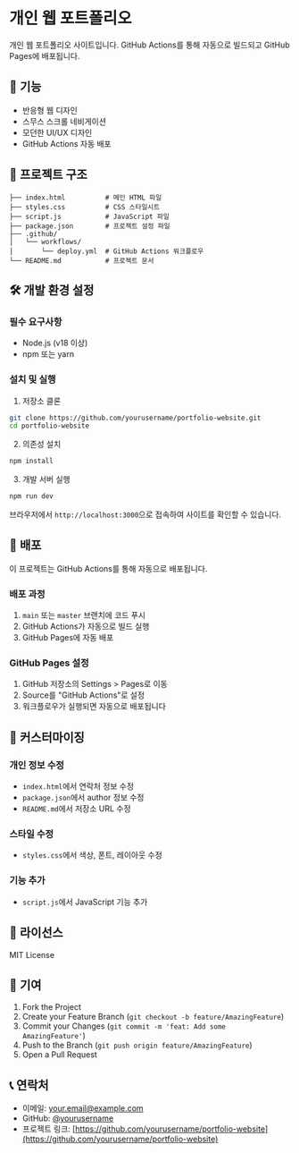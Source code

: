 # 개인 웹 포트폴리오

개인 웹 포트폴리오 사이트입니다. GitHub Actions를 통해 자동으로 빌드되고 GitHub Pages에 배포됩니다.

## 🚀 기능

- 반응형 웹 디자인
- 스무스 스크롤 네비게이션
- 모던한 UI/UX 디자인
- GitHub Actions 자동 배포

## 📁 프로젝트 구조

```
├── index.html          # 메인 HTML 파일
├── styles.css          # CSS 스타일시트
├── script.js           # JavaScript 파일
├── package.json        # 프로젝트 설정 파일
├── .github/
│   └── workflows/
│       └── deploy.yml  # GitHub Actions 워크플로우
└── README.md           # 프로젝트 문서
```

## 🛠️ 개발 환경 설정

### 필수 요구사항
- Node.js (v18 이상)
- npm 또는 yarn

### 설치 및 실행

1. 저장소 클론
```bash
git clone https://github.com/yourusername/portfolio-website.git
cd portfolio-website
```

2. 의존성 설치
```bash
npm install
```

3. 개발 서버 실행
```bash
npm run dev
```

브라우저에서 `http://localhost:3000`으로 접속하여 사이트를 확인할 수 있습니다.

## 🚀 배포

이 프로젝트는 GitHub Actions를 통해 자동으로 배포됩니다.

### 배포 과정
1. `main` 또는 `master` 브랜치에 코드 푸시
2. GitHub Actions가 자동으로 빌드 실행
3. GitHub Pages에 자동 배포

### GitHub Pages 설정
1. GitHub 저장소의 Settings > Pages로 이동
2. Source를 "GitHub Actions"로 설정
3. 워크플로우가 실행되면 자동으로 배포됩니다

## 📝 커스터마이징

### 개인 정보 수정
- `index.html`에서 연락처 정보 수정
- `package.json`에서 author 정보 수정
- `README.md`에서 저장소 URL 수정

### 스타일 수정
- `styles.css`에서 색상, 폰트, 레이아웃 수정

### 기능 추가
- `script.js`에서 JavaScript 기능 추가

## 📄 라이선스

MIT License

## 🤝 기여

1. Fork the Project
2. Create your Feature Branch (`git checkout -b feature/AmazingFeature`)
3. Commit your Changes (`git commit -m 'feat: Add some AmazingFeature'`)
4. Push to the Branch (`git push origin feature/AmazingFeature`)
5. Open a Pull Request

## 📞 연락처

- 이메일: your.email@example.com
- GitHub: [@yourusername](https://github.com/yourusername)
- 프로젝트 링크: [https://github.com/yourusername/portfolio-website](https://github.com/yourusername/portfolio-website)
